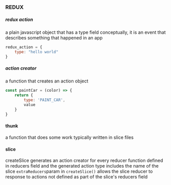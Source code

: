 ### REDUX
##### redux action
a plain javascript object that has a type field
conceptually, it is an event that describes something that happened in an app
```javascript
redux_action = {
    type: "hello world"
}
```

##### action creator
a function that creates an action object
```javascript
const paintCar = (color) => {
    return {
        type: 'PAINT_CAR',
        value
    }
}
```

#### thunk
a function that does some work
typically written in slice files


#### slice
createSlice generates an action creator for every reducer function defined in reducers field
and the generated action type includes the name of the slice
`extraReducers`param in `createSlice()` allows the slice reducer to response to actions not defined as part of the slice's
reducers field
